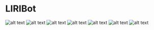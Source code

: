 # LIRIBot

![alt text](https://github.com/adamneman913/markdown-here/raw/master/src/screenshots/screenshot(5) "Logo Title Text 1")
![alt text](https://github.com/adamneman913/markdown-here/raw/master/src/screenshots/screenshot(6) "Logo Title Text 1")
![alt text](https://github.com/adamneman913/markdown-here/raw/master/src/screenshots/screenshot(7) "Logo Title Text 1")
![alt text](https://github.com/adamneman913/markdown-here/raw/master/src/screenshots/screenshot(8) "Logo Title Text 1")
![alt text](https://github.com/adamneman913/markdown-here/raw/master/src/screenshots/screenshot(9) "Logo Title Text 1")
![alt text](https://github.com/adamneman913/markdown-here/raw/master/src/screenshots/screenshot(10) "Logo Title Text 1")
![alt text](https://github.com/adamneman913/markdown-here/raw/master/src/screenshots/screenshot(11) "Logo Title Text 1")
